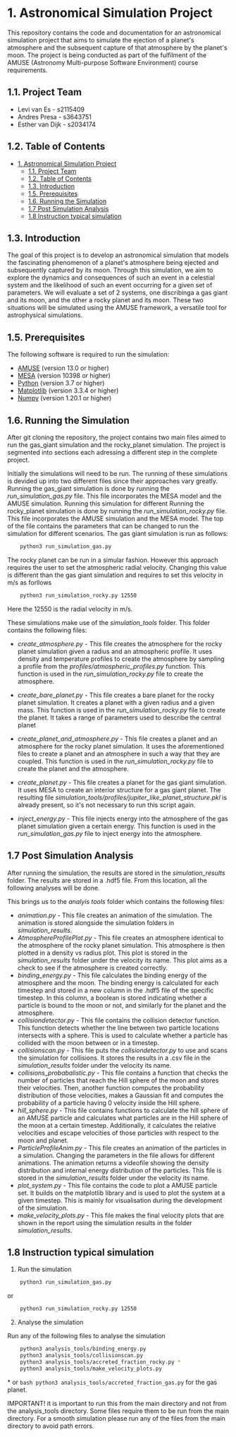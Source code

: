 # 1. Astronomical Simulation Project


This repository contains the code and documentation for an astronomical simulation project that aims to simulate the ejection of a planet's atmosphere and the subsequent capture of that atmosphere by the planet's moon. The project is being conducted as part of the fulfilment of the AMUSE (Astronomy Multi-purpose Software Environment) course requirements.

## 1.1. Project Team
- Levi van Es - s2115409  
- Andres Presa - s3643751
- Esther van Dijk - s2034174

## 1.2. Table of Contents
- [1. Astronomical Simulation Project](#1-astronomical-simulation-project)
  - [1.1. Project Team](#11-project-team)
  - [1.2. Table of Contents](#12-table-of-contents)
  - [1.3. Introduction](#13-introduction)
  - [1.5. Prerequisites](#15-prerequisites)
  - [1.6. Running the Simulation](#16-running-the-simulation)
  - [1.7 Post Simulation Analysis](#17-post-simulation-analysis)
  - [1.8 Instruction typical simulation](#18-instruction-typical-simulation)


## 1.3. Introduction

The goal of this project is to develop an astronomical simulation that models the fascinating phenomenon of a planet's atmosphere being ejected and subsequently captured by its moon. Through this simulation, we aim to explore the dynamics and consequences of such an event in a celestial system and the likelihood of such an event occurring for a given set of parameters. We will evaluate a set of 2 systems, one discribinga a gas giant and its moon, and the other a rocky planet and its moon. These two situations will be simulated using the AMUSE framework, a versatile tool for astrophysical simulations. 


## 1.5. Prerequisites

The following software is required to run the simulation:
- [AMUSE](https://amusecode.github.io/) (version 13.0 or higher)
- [MESA](http://mesa.sourceforge.net/) (version 10398 or higher)
- [Python](https://www.python.org/) (version 3.7 or higher)
- [Matplotlib](https://matplotlib.org/) (version 3.3.4 or higher)
- [Numpy](https://numpy.org/) (version 1.20.1 or higher)

## 1.6. Running the Simulation
After git cloning the repository, the project contains two main files aimed to run the gas_giant simulation and the rocky_planet simulation. The project is segmented into sections each adressing a different step in the complete project. 

Initially the simulations will need to be run. The running of these simulations is devided up into two different files since their approaches vary greatly. Running the gas_giant simulation is done by running the _run_simulation_gas.py_ file. This file incorporates the MESA model and the AMUSE simulation. Running this simulation for different  Running the rocky_planet simulation is done by running the _run_simulation_rocky.py_ file. This file incorporates the AMUSE simulation and the MESA model. The top of the file contains the parameters that can be changed to run the simulation for different scenarios.  The gas giant simulation is run as follows:

```bash
    python3 run_simulation_gas.py
```	

The rocky planet can be run in a simular fashion. However this approach requires the user to set the atmospheric radial velocity. Changing this value is different than the gas giant simulation and requires to set this velocity in m/s as forllows

```bash
    python3 run_simulation_rocky.py 12550
```
Here the 12550 is the radial velocity in m/s.

These simulations make use of the _simulation_tools_ folder. This folder contains the following files:

- _create_atmosphere.py_ - This file creates the atmosphere for the rocky planet simulation given a radius and an atmospheric profile. It uses density and temperature profiles to create the atmosphere by sampling a profile from the _profiles/atmospheric_profiles.py_ function. This function is used in the _run_simulation_rocky.py_ file to create the atmosphere.

- _create_bare_planet.py_ - This file creates a bare planet for the rocky planet simulation. It creates a planet with a given radius and a given mass. This function is used in the _run_simulation_rocky.py_ file to create the planet. It takes a range of parameters used to describe the central planet

- _create_planet_and_atmosphere.py_ - This file creates a planet and an atmosphere for the rocky planet simulation. It uses the aforementioned files to create a planet and an atmosphere in such a way that they are coupled. This function is used in the _run_simulation_rocky.py_ file to create the planet and the atmosphere.

- _create_planet.py_ - This file creates a planet for the gas giant simulation. It uses MESA to create an interior structure for a gas giant planet. The resulting file _simulation_tools/profiles/jupiter_like_planet_structure.pkl_ is already present, so it's not necessary to run this script again.

- _inject_energy.py_ - This file injects energy into the atmosphere of the gas planet simulation given a certain energy. This function is used in the _run_simulation_gas.py_ file to inject energy into the atmosphere. 


## 1.7 Post Simulation Analysis
After running the simulation, the results are stored in the _simulation_results_ folder. The results are stored in a .hdf5 file. From this location, all the following analyses will be done.

This brings us to the _analyis tools_ folder which contains the following files:

-  _animation.py_  - This file creates an animation of the simulation. The animation is stored alongside the simulation folders in _simulation_results_.
- _AtmosphereProfilePlot.py_ - This file creates an atmosphere identical to the atmosphere of the rocky planet simulation. This atmosphere is then plotted in a density vs radius plot. This plot is stored in the _simulation_results_ folder under the velocity its name. This plot aims as a check to see if the atmosphere is created correctly.
- _binding_energy.py_ - This file calculates the binding energy of the atmosphere and the moon. The binding energy is calculated for each timestep and stored in a new column in the .hdf5 file of the specific timestep. In this column, a boolean is stored indicating whether a particle is bound to the moon or not, and similarly for the planet and the atmosphere.
- _collisiondetector.py_ - This file contains the collision detector function. This function detects whether the line between two particle locations intersects with a sphere. This is used to calculate whether a particle has collided with the moon between or in a timestep. 
- _collisionscan.py_ - This file puts the _collsiondetector.py_ to use and scans the simulation for collisions. It stores the results in a .csv file in the _simulation_results_ folder under the velocity its name.
- _collisions_probabalistic.py_ - This file contains a function that checks the number of particles that reach the Hill sphere of the moon and stores their velocities. Then, another function computes the probability distribution of those velocities, makes a Gaussian fit and computes the probability of a particle having 0 velocity inside the Hill sphere. 
- _hill_sphere.py_ - This file contains functions to calculate the hill sphere of an AMUSE particle and calculates what particles are in the Hill sphere of the moon at a certain timestep. Additionally, it calculates the relative velocities and escape velocities of those particles with respect to the moon and planet. 
- _ParticleProfileAnim.py_ - This file creates an animation of the particles in a simulation. Changing the parameters in the file allows for different animations. The animation returns a videofile showing the density distribution and internal energy distribution of the particles. This file is stored in the _simulation_results_ folder under the velocity its name.
- _plot_system.py_ - This file contains the code to plot a AMUSE particle set. It builds on the matplotlib library and is used to plot the system at a given timestep. This is mainly for visualisation during the development of the simulation.
- _make_velocity_plots.py_ - This file makes the final velocity plots that are shown in the report using the simulation results in the folder _simulation_results_.

## 1.8 Instruction typical simulation

1. Run the simulation

```bash
    python3 run_simulation_gas.py
```
or 
```bash
    python3 run_simulation_rocky.py 12550
```

2. Analyse the simulation

Run any of the following files to analyse the simulation

```bash
    python3 analysis_tools/binding_energy.py
    python3 analysis_tools/collisionscan.py
    python3 analysis_tools/accreted_fraction_rocky.py *
    python3 analysis_tools/make_velocity_plots.py
```
\* or ```bash python3 analysis_tools/accreted_fraction_gas.py``` for the gas planet.
  
IMPORTANT! it is important to run this from the main directory and not from the analysis_tools directory. Some files require them to be run from the main directory. For a smooth simulation please run any of the files from the main directory to avoid path errors. 



